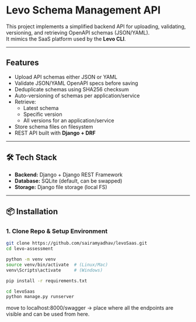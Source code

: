 # Levo Schema Management API

This project implements a simplified backend API for uploading, validating, versioning, and retrieving OpenAPI schemas (JSON/YAML).  
It mimics the SaaS platform used by the **Levo CLI**.

---

## Features

- Upload API schemas either JSON or YAML
- Validate JSON/YAML OpenAPI specs before saving
- Deduplicate schemas using SHA256 checksum
- Auto-versioning of schemas per application/service
- Retrieve:
  - Latest schema
  - Specific version
  - All versions for an application/service
- Store schema files on filesystem
- REST API built with **Django + DRF**

---

## 🛠 Tech Stack

- **Backend:** Django + Django REST Framework
- **Database:** SQLite (default, can be swapped)
- **Storage:** Django file storage (local FS)

---

## 📦 Installation

### 1. Clone Repo & Setup Environment
```bash
git clone https://github.com/sairamyadhav/levoSaas.git
cd levo-assessment

python -m venv venv
source venv/bin/activate  # (Linux/Mac)
venv\Scripts\activate     # (Windows)

pip install -r requirements.txt

cd levoSaas
python manage.py runserver
```

move to localhost:8000/swagger -> place where all the endpoints are visible and can be used from here.